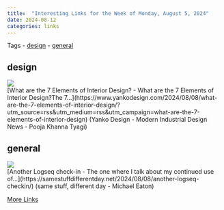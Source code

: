 ```yaml
---
title:  "Interesting Links for the Week of Monday, August 5, 2024"
date: 2024-08-12
categories: links
---
```


Tags  - [design](#design) - [general](#general)


## design
<div class="link-content"><img src='https://www.yankodesign.com/images/design_news/2024/08/what-are-the-7-elements-of-interior-design/00-elements-interior-1.jpg' class="link-image"/>
<div class="link-text" markdown="1">
  [What are the 7 Elements of Interior Design? - What are the 7 Elements of Interior Design?The 7...](https://www.yankodesign.com/2024/08/08/what-are-the-7-elements-of-interior-design/?utm_source=rss&utm_medium=rss&utm_campaign=what-are-the-7-elements-of-interior-design) (Yanko Design - Modern Industrial Design News - Pooja Khanna Tyagi)
</div>
</div>

## general
<div class="link-content"><img src='https://samestuffdifferentday.net/assets/2024/knowledge.jpg' class="link-image"/>
<div class="link-text" markdown="1">
  [Another Logseq check-in - The one where I talk about my continued use of...](https://samestuffdifferentday.net/2024/08/08/another-logseq-checkin/) (same stuff, different day - Michael Eaton)
</div>
</div>



[More Links](/links)
